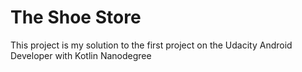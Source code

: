 # The Shoe Store

This project is my solution to the first project on the Udacity Android Developer with Kotlin Nanodegree
